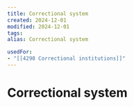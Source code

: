 ```yaml
---
title: Correctional system
created: 2024-12-01
modified: 2024-12-01
tags: 
alias: Correctional system

usedFor:
- "[[4298 Correctional institutions]]"
---
```

# Correctional system
